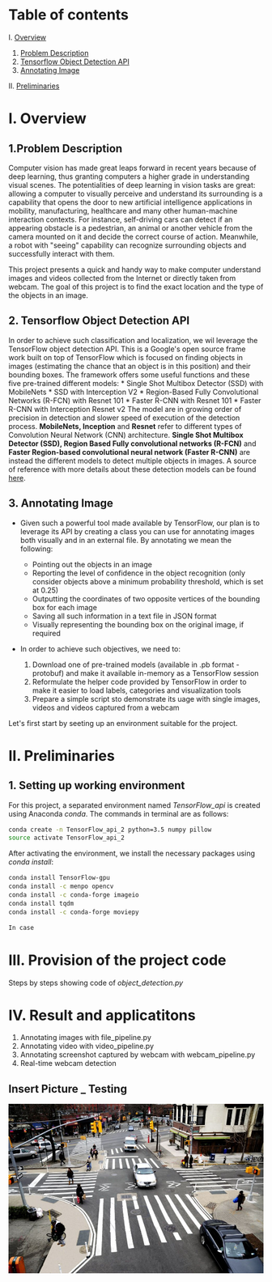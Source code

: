 
# Table of contents
I. [Overview](#overview)
1. [Problem Description](#problem_description)
2. [Tensorflow Object Detection API](#object_detection_api)
3. [Annotating Image](#annotating_image)
    
II. [Preliminaries](#preliminaries)


# I. Overview <a name="overview"></a>
## 1.Problem Description <a name="problem_description"></a>

Computer vision has made great leaps forward in recent years because of deep learning, thus granting computers a higher grade in understanding visual scenes. The potentialities of deep learning in vision tasks are great: allowing a computer to visually perceive and understand its surrounding is a capability that opens the door to new artificial intelligence applications in mobility, manufacturing, healthcare and many other human-machine interaction contexts. For instance, self-driving cars can detect if an appearing obstacle is a pedestrian, an animal or another vehicle from the camera mounted on it and decide the correct course of action. Meanwhile, a robot with "seeing" capability can recognize surrounding objects and successfully interact with them.

This project presents a quick and handy way to make computer understand images and videos collected from the Internet or directly taken from webcam. The goal of this project is to find the exact location and the type of the objects in an image.

## 2. Tensorflow Object Detection API <a name="object_detection_api"></a>

In order to achieve such classification and localization, we wil leverage the TensorFlow object detection  API. This is a Google's open source frame work built on top of TensorFlow which is focused on finding objects in images (estimating the chance that an object is in this position) and their bounding boxes. The framework offers some useful functions and these five pre-trained different models:
    * Single Shot Multibox Detector (SSD) with MobileNets
    * SSD with Interception V2
    * Region-Based Fully Convolutional Networks (R-FCN) with Resnet 101
    * Faster R-CNN with Resnet 101
    * Faster R-CNN with Interception Resnet v2
The model are in growing order of precision in detection and slower speed of execution of the detection process. **MobileNets, Inception** and **Resnet** refer to different types of Convolution Neural Network (CNN) architecture. **Single Shot Multibox Detector (SSD), Region Based Fully convolutional networks (R-FCN)** and **Faster Region-based convolutional neural network (Faster R-CNN)** are instead the different models to detect multiple objects in images. A source of reference with more details about these detection models can be found [here](https://towardsdatascience.com/deep-learning-for-object-detection-a-comprehensive-review-73930816d8d9).

## 3. Annotating Image <a name="annotating_image"></a>

* Given such a powerful tool made available by TensorFlow, our plan is to leverage its API by creating a class you can use for annotating images both visually and in an external file. By annotating we mean the following:
    - Pointing out the objects in an image 
    - Reporting the level of confidence in the object recognition (only consider objects above a minimum probability threshold, which is set at 0.25)
    - Outputting the coordinates of two opposite vertices of the bounding box for each image
    - Saving all such information in a text file in JSON format
    - Visually representing the bounding box on the original image, if required





* In order to achieve such objectives, we need to:
    1. Download one of pre-trained models (available in .pb format - protobuf) and make it available in-memory as a TensorFlow session
    2. Reformulate the helper code provided by TensorFlow in order to make it easier to load labels, categories and visualization tools
    3. Prepare a simple script sto demonstrate its uage with single images, videos and videos captured from a webcam

Let's first start by seeting up an environment suitable for the project.

# II. Preliminaries <a name="priliminaries"></a>
## 1. Setting up working environment
For this project, a separated environment named *TensorFlow_api* is created using Anaconda *conda*. The commands in terminal are as follows: 



```bash
conda create -n TensorFlow_api_2 python=3.5 numpy pillow
source activate TensorFlow_api_2
```



After activating the environment, we install the necessary packages using *conda install*:


```bash
conda install TensorFlow-gpu
conda install -c menpo opencv
conda install -c conda-forge imageio
conda install tqdm
conda install -c conda-forge moviepy
```


```python
In case 
```

# III. Provision of the project code

Steps by steps showing code of *object_detection.py*

# IV. Result and applicatitons
1. Annotating images with file_pipeline.py
2. Annotating video with video_pipeline.py
3. Annotating screenshot captured by webcam with webcam_pipeline.py
4. Real-time webcam detection

## Insert Picture _ Testing
![jpeg](./sample_images/intersection.jpg)

